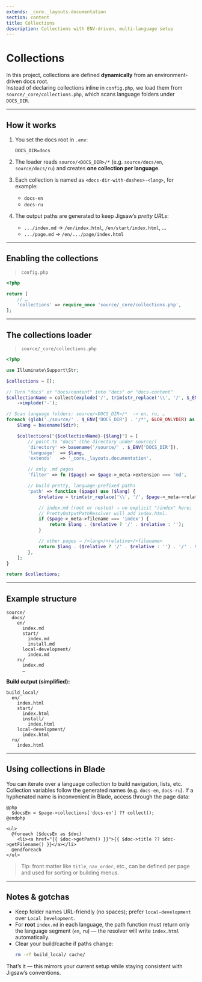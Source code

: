 ```yaml
---
extends: _core._layouts.documentation
section: content
title: Collections
description: Collections with ENV-driven, multi-language setup
---
```


# Collections

In this project, collections are defined **dynamically** from an environment-driven docs root.  
Instead of declaring collections inline in `config.php`, we load them from `source/_core/collections.php`, which scans language folders under `DOCS_DIR`.

---

## How it works

1. You set the docs root in `.env`:

   ```text
   DOCS_DIR=docs
   ```

2. The loader reads `source/<DOCS_DIR>/*` (e.g. `source/docs/en`, `source/docs/ru`) and creates **one collection per language**.

3. Each collection is named as `<docs-dir-with-dashes>-<lang>`, for example:
   - `docs-en`
   - `docs-ru`

4. The output paths are generated to keep Jigsaw’s *pretty URLs*:
   - `.../index.md` → `/en/index.html`, `/en/start/index.html`, …
   - `.../page.md`  → `/en/.../page/index.html`

---

## Enabling the collections

> `config.php`

```php
<?php

return [
    // …
    'collections' => require_once 'source/_core/collections.php',
];
```

---

## The collections loader

> `source/_core/collections.php`

```php
<?php

use Illuminate\Support\Str;

$collections = [];

// Turn "docs" or "docs/content" into "docs" or "docs-content"
$collectionName = collect(explode('/', trim(str_replace('\\', '/', $_ENV['DOCS_DIR']), '/')))
    ->implode('-');

// Scan language folders: source/<DOCS_DIR>/*  -> en, ru, …
foreach (glob('./source/' . $_ENV['DOCS_DIR'] . '/*', GLOB_ONLYDIR) as $dir) {
    $lang = basename($dir);

    $collections["{$collectionName}-{$lang}"] = [
        // point to "docs" (the directory under source/)
        'directory' => basename('/source/' . $_ENV['DOCS_DIR']),
        'language'  => $lang,
        'extends'   => '_core._layouts.documentation',

        // only .md pages
        'filter' => fn ($page) => $page->_meta->extension === 'md',

        // build pretty, language-prefixed paths
        'path' => function ($page) use ($lang) {
            $relative = trim(str_replace('\\', '/', $page->_meta->relativePath), '/');

            // index.md (root or nested) → no explicit "/index" here;
            // PrettyOutputPathResolver will add index.html.
            if ($page->_meta->filename === 'index') {
                return $lang . ($relative ? '/' . $relative : '');
            }

            // other pages → /<lang>/<relative>/<filename>
            return $lang . ($relative ? '/' . $relative : '') . '/' . $page->_meta->filename;
        },
    ];
}

return $collections;
```

---

## Example structure

```
source/
  docs/
    en/
      index.md
      start/
        index.md
        install.md
      local-development/
        index.md
    ru/
      index.md
      …
```

**Build output (simplified):**

```
build_local/
  en/
    index.html
    start/
      index.html
      install/
        index.html
    local-development/
      index.html
  ru/
    index.html
```

---

## Using collections in Blade

You can iterate over a language collection to build navigation, lists, etc.  
Collection variables follow the generated names (e.g. `docs-en`, `docs-ru`). If a hyphenated name is inconvenient in Blade, access through the page data:

```blade
@php
  $docsEn = $page->collections['docs-en'] ?? collect();
@endphp

<ul>
  @foreach ($docsEn as $doc)
    <li><a href="{{ $doc->getPath() }}">{{ $doc->title ?? $doc->getFilename() }}</a></li>
  @endforeach
</ul>
```

> Tip: front matter like `title`, `nav_order`, etc., can be defined per page and used for sorting or building menus.

---

## Notes & gotchas

- Keep folder names URL-friendly (no spaces); prefer `local-development` over `Local Development`.
- For **root** `index.md` in each language, the path function must return only the language segment (`en`, `ru`) — the resolver will write `index.html` automatically.
- Clear your build/cache if paths change:
  ```bash
  rm -rf build_local/ cache/
  ```

That’s it — this mirrors your current setup while staying consistent with Jigsaw’s conventions.

